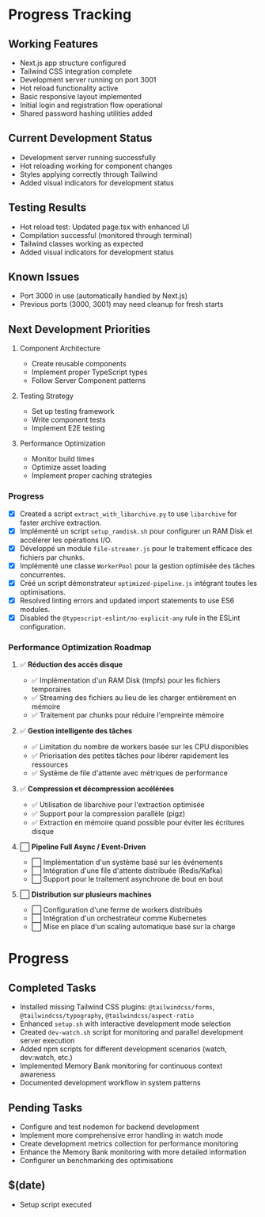 # Progress Tracking

## Working Features

- Next.js app structure configured
- Tailwind CSS integration complete
- Development server running on port 3001
- Hot reload functionality active
- Basic responsive layout implemented
- Initial login and registration flow operational
- Shared password hashing utilities added

## Current Development Status

- Development server running successfully
- Hot reloading working for component changes
- Styles applying correctly through Tailwind
- Added visual indicators for development status

## Testing Results

- Hot reload test: Updated page.tsx with enhanced UI
- Compilation successful (monitored through terminal)
- Tailwind classes working as expected
- Added visual indicators for development status

## Known Issues

- Port 3000 in use (automatically handled by Next.js)
- Previous ports (3000, 3001) may need cleanup for fresh starts

## Next Development Priorities

1. Component Architecture
   - Create reusable components
   - Implement proper TypeScript types
   - Follow Server Component patterns

2. Testing Strategy
   - Set up testing framework
   - Write component tests
   - Implement E2E testing

3. Performance Optimization
   - Monitor build times
   - Optimize asset loading
   - Implement proper caching strategies

### Progress

- [x] Created a script `extract_with_libarchive.py` to use `libarchive` for faster archive extraction.
- [x] Implémenté un script `setup_ramdisk.sh` pour configurer un RAM Disk et accélérer les opérations I/O.
- [x] Développé un module `file-streamer.js` pour le traitement efficace des fichiers par chunks.
- [x] Implémenté une classe `WorkerPool` pour la gestion optimisée des tâches concurrentes.
- [x] Créé un script démonstrateur `optimized-pipeline.js` intégrant toutes les optimisations.
- [x] Resolved linting errors and updated import statements to use ES6 modules.
- [x] Disabled the `@typescript-eslint/no-explicit-any` rule in the ESLint configuration.

### Performance Optimization Roadmap

1. ✅ **Réduction des accès disque**
   - ✅ Implémentation d'un RAM Disk (tmpfs) pour les fichiers temporaires
   - ✅ Streaming des fichiers au lieu de les charger entièrement en mémoire
   - ✅ Traitement par chunks pour réduire l'empreinte mémoire

2. ✅ **Gestion intelligente des tâches**
   - ✅ Limitation du nombre de workers basée sur les CPU disponibles
   - ✅ Priorisation des petites tâches pour libérer rapidement les ressources
   - ✅ Système de file d'attente avec métriques de performance

3. ✅ **Compression et décompression accélérées**
   - ✅ Utilisation de libarchive pour l'extraction optimisée
   - ✅ Support pour la compression parallèle (pigz)
   - ✅ Extraction en mémoire quand possible pour éviter les écritures disque

4. ⬜ **Pipeline Full Async / Event-Driven**
   - ⬜ Implémentation d'un système basé sur les événements
   - ⬜ Intégration d'une file d'attente distribuée (Redis/Kafka)
   - ⬜ Support pour le traitement asynchrone de bout en bout

5. ⬜ **Distribution sur plusieurs machines**
   - ⬜ Configuration d'une ferme de workers distribués
   - ⬜ Intégration d'un orchestrateur comme Kubernetes
   - ⬜ Mise en place d'un scaling automatique basé sur la charge

# Progress

## Completed Tasks

- Installed missing Tailwind CSS plugins: `@tailwindcss/forms`, `@tailwindcss/typography`, `@tailwindcss/aspect-ratio`
- Enhanced `setup.sh` with interactive development mode selection
- Created `dev-watch.sh` script for monitoring and parallel development server execution
- Added npm scripts for different development scenarios (watch, dev:watch, etc.)
- Implemented Memory Bank monitoring for continuous context awareness
- Documented development workflow in system patterns

## Pending Tasks

- Configure and test nodemon for backend development
- Implement more comprehensive error handling in watch mode
- Create development metrics collection for performance monitoring
- Enhance the Memory Bank monitoring with more detailed information
- Configurer un benchmarking des optimisations

## $(date)

- Setup script executed

